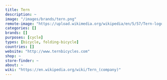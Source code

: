 ```yaml
---
title: Tern
description: ~
image: "/images/brands/tern.png"
remote-image: "https://upload.wikimedia.org/wikipedia/en/5/57/Tern-logo-horizontal-250w.png"
categories: []
brands: []
purposes: [cycle]
types: [bicycle, folding-bicycle]
countries: []
website: "http://www.ternbicycles.com"
shop: ~
store-finder: ~
about: ~
wiki: "https://en.wikipedia.org/wiki/Tern_(company)"
---
```

